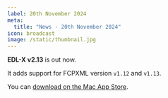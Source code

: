 ```yaml
---
label: 20th November 2024
meta:
  title: "News - 20th November 2024"
icon: broadcast
image: /static/thumbnail.jpg
---
```


**EDL-X v2.13** is out now.

It adds support for FCPXML version `v1.12` and `v1.13`.

You can [download on the Mac App Store](https://apps.apple.com/app/edl-x/id539666579).